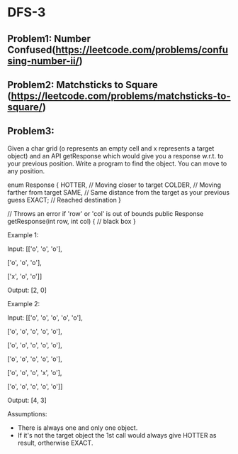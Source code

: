 # DFS-3

## Problem1: Number Confused(https://leetcode.com/problems/confusing-number-ii/)


## Problem2: Matchsticks to Square (https://leetcode.com/problems/matchsticks-to-square/)

## Problem3:
Given a char grid (o represents an empty cell and x represents a target object) and an API getResponse which would give you a response w.r.t. to your previous position. Write a program to find the object. You can move to any position.

enum Response {
	HOTTER,  // Moving closer to target
	COLDER,  // Moving farther from target
	SAME,    // Same distance from the target as your previous guess
	EXACT;   // Reached destination
}

// Throws an error if 'row' or 'col' is out of bounds
public Response getResponse(int row, int col) {
	// black box
}

Example 1:

Input:
[['o', 'o', 'o'],

 ['o', 'o', 'o'],
 
 ['x', 'o', 'o']]

Output: [2, 0]

Example 2:

Input:
[['o', 'o', 'o', 'o', 'o'],

 ['o', 'o', 'o', 'o', 'o'],
 
 ['o', 'o', 'o', 'o', 'o'],
 
 ['o', 'o', 'o', 'o', 'o'],
 
 ['o', 'o', 'o', 'x', 'o'],
 
 ['o', 'o', 'o', 'o', 'o']]

Output: [4, 3]

Assumptions:

* There is always one and only one object.
* If it's not the target object the 1st call would always give HOTTER as result, ortherwise EXACT.

